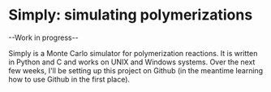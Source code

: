 # Simply: simulating polymerizations

--Work in progress--

Simply is a Monte Carlo simulator for polymerization reactions. It is written in Python and C and works on UNIX and Windows systems. Over the next few weeks, I'll be setting up this project on Github (in the meantime learning how to use Github in the first place).
